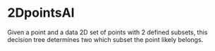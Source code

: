 # 2DpointsAI
Given a point and a data 2D set of points with 2 defined subsets, this decision tree determines two which subset the point likely belongs.
